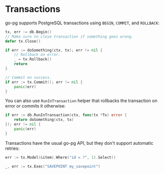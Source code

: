 # Transactions

go-pg supports PostgreSQL transactions using `BEGIN`, `COMMIT`, and `ROLLBACK`:

```go
tx, err := db.Begin()
// Make sure to close transaction if something goes wrong.
defer tx.Close()

if err := doSomething(ctx, tx); err != nil {
    // Rollback on error.
    _ = tx.Rollback()
    return
}

// Commit on success.
if err := tx.Commit(); err != nil {
    panic(err)
}
```

You can also use `RunInTransaction` helper that rollbacks the transaction on error or commits it
otherwise:

```go
if err := db.RunInTransaction(ctx, func(tx *Tx) error {
    return doSomething(ctx, tx)
}); err != nil {
    panic(err)
}
```

Transactions have the usual go-pg API, but they don't support automatic retries:

```go
err := tx.Model(&item).Where("id = ?", 1).Select()

_, err := tx.Exec("SAVEPOINT my_savepoint")
```
